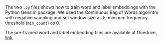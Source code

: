 The two ```.py``` files shows how to train word and label embeddings with the Python Gensim package. We used the Continuous Bag of Words algorihtm with negative sampling and set window size as 5, mininum frequency threshold (```min_count```) as 0.

The pre-trained word and label embedding files are available at Onedrive, [link](https://onedrive.live.com/?authkey=%21ACZVuCnEV2zDKow&id=22F95C44F607EC5B%21255141&cid=22F95C44F607EC5B).
